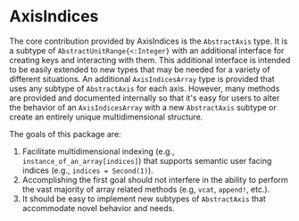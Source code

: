 # AxisIndices

The core contribution provided by AxisIndices is the `AbstractAxis` type.
It is a subtype of `AbstractUnitRange{<:Integer}` with an additional interface for creating keys and interacting with them.
This additional interface is intended to be easily extended to new types that may be needed for a variety of different situations.
An additional `AxisIndicesArray` type is provided that uses any subtype of `AbstractAxis` for each axis.
However, many methods are provided and documented internally so that it's easy for users to alter the behavior of an `AxisIndicesArray` with a new `AbstractAxis` subtype or create an entirely unique multidimensional structure.

The goals of this package are:
1. Facilitate multidimensional indexing (e.g., `instance_of_an_array[indices]`) that supports semantic user facing indices (e.g., `indices = Second(1)`).
2. Accomplishing the first goal should not interfere in the ability to perform the vast majority of array related methods (e.g, `vcat`, `append!`, etc.).
3. It should be easy to implement new subtypes of `AbstractAxis` that accommodate novel behavior and needs.

